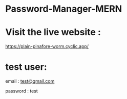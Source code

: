 # Password-Manager-MERN

# Visit the live website :
https://plain-pinafore-worm.cyclic.app/

# test user:
email : test@gmail.com

password : test
